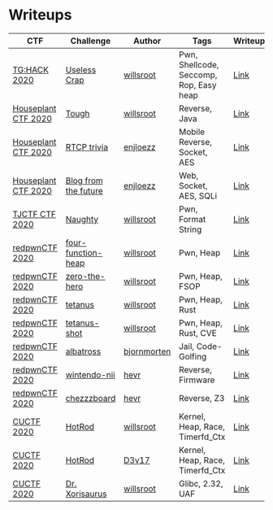 # Writeups

| CTF                                                  | Challenge                                              | Author                                      | Tags                                    | Writeup                                                      |
| ---------------------------------------------------- | ------------------------------------------------------ | ------------------------------------------- | --------------------------------------- | ------------------------------------------------------------ |
| [TG:HACK 2020](https://ctftime.org/event/932)        | [Useless Crap](https://ctftime.org/task/11115)         | [willsroot](https://ctftime.org/user/65237) | Pwn, Shellcode, Seccomp, Rop, Easy heap | [Link](https://github.com/BirdsArentRealCTF/Writeups/tree/master/tghack2020/useless-crap) |
| [Houseplant CTF 2020](https://ctftime.org/event/997) | [Tough](https://ctftime.org/task/11361)                | [willsroot](https://ctftime.org/user/65237) | Reverse, Java                           | [Link](https://github.com/BirdsArentRealCTF/Writeups/tree/master/houseplant2020/tough) |
| [Houseplant CTF 2020](https://ctftime.org/event/997) | [RTCP trivia](https://ctftime.org/task/11358)          | [enjloezz](https://ctftime.org/user/36372)  | Mobile Reverse, Socket, AES             | [Link](https://github.com/BirdsArentRealCTF/Writeups/tree/master/houseplant2020/RTCP-Trivia) |
| [Houseplant CTF 2020](https://ctftime.org/event/997) | [Blog from the future](https://ctftime.org/task/11355) | [enjloezz](https://ctftime.org/user/36372)  | Web, Socket, AES, SQLi                  | [Link](https://github.com/BirdsArentRealCTF/Writeups/tree/master/houseplant2020/blog-from-the-future) |
| [TJCTF CTF 2020](https://ctftime.org/event/928) | [Naughty](https://ctftime.org/task/11671) | [willsroot](https://ctftime.org/user/65237)  | Pwn, Format String | [Link](https://github.com/BirdsArentRealCTF/Writeups/tree/master/tjctf2020/naughty) |
| [redpwnCTF 2020](https://ctftime.org/event/995) | [four-function-heap](https://ctftime.org/task/11671) | [willsroot](https://ctftime.org/user/65237)  | Pwn, Heap | [Link](https://www.willsroot.io/2020/06/redpwnctf-2020-pwn-writeups-four.html) |
| [redpwnCTF 2020](https://ctftime.org/event/995) | [zero-the-hero](https://ctftime.org/task/12142) | [willsroot](https://ctftime.org/user/65237)  | Pwn, Heap, FSOP | [Link](https://www.willsroot.io/2020/06/redpwnctf-2020-pwn-writeups-four.html) |
| [redpwnCTF 2020](https://ctftime.org/event/995) | [tetanus](https://ctftime.org/task/12143) | [willsroot](https://ctftime.org/user/65237)  | Pwn, Heap, Rust | [Link](https://www.willsroot.io/2020/06/redpwnctf-2020-rust-pwn-writeups.html) |
| [redpwnCTF 2020](https://ctftime.org/event/995) | [tetanus-shot](https://ctftime.org/task/12144) | [willsroot](https://ctftime.org/user/65237)  | Pwn, Heap, Rust, CVE | [Link](https://www.willsroot.io/2020/06/redpwnctf-2020-rust-pwn-writeups.html) |
| [redpwnCTF 2020](https://ctftime.org/event/995) | [albatross](https://ctftime.org/task/12098) | [bjornmorten](https://ctftime.org/user/78385)  | Jail, Code-Golfing | [Link](https://birdsarentrealctf.dev/2020/06/25/RedpwnCTF-2020-Albatross-Writeup-bjornmorten.html) |
| [redpwnCTF 2020](https://ctftime.org/event/995) | [wintendo-nii](https://ctftime.org/task/12145) | [hevr](https://ctftime.org/user/71786)  | Reverse, Firmware | [Link](https://www.reversing.tech/2020/07/25/nii-redpwn-2020-OEP.html) |
| [redpwnCTF 2020](https://ctftime.org/event/995) | [chezzzboard](https://ctftime.org/task/12136) | [hevr](https://ctftime.org/user/71786)  | Reverse, Z3 | [Link](https://www.reversing.tech/2020/07/25/nii-redpwn-2020-OEP.html) |
| [CUCTF 2020](https://ctftime.org/event/1011) | [HotRod](https://ctftime.org/task/13387) | [willsroot](https://ctftime.org/user/65237)  | Kernel, Heap, Race, Timerfd_Ctx | [Link](https://www.willsroot.io/2020/10/cuctf-2020-hotrod-kernel-writeup.html) |
| [CUCTF 2020](https://ctftime.org/event/1011) | [HotRod](https://ctftime.org/task/13387) | [D3v17](https://ctftime.org/user/78391)  | Kernel, Heap, Race, Timerfd_Ctx | [Link](https://syst3mfailure.github.io/hotrod) |
| [CUCTF 2020](https://ctftime.org/event/1011) | [Dr. Xorisaurus](https://ctftime.org/task/13390) | [willsroot](https://ctftime.org/user/65237)  | Glibc, 2.32, UAF | [Link](https://www.willsroot.io/2020/10/cuctf-2020-dr-xorisaurus-heap-writeup.html) |

